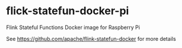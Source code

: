 # flick-statefun-docker-pi
Flink Stateful Functions Docker image for Raspberry Pi

See https://github.com/apache/flink-statefun-docker for more details
